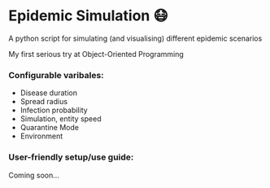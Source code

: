 # Epidemic Simulation 😷

A python script for simulating (and visualising) different epidemic scenarios

My first serious try at Object-Oriented Programming

### Configurable varibales:
- Disease duration
- Spread radius
- Infection probability
- Simulation, entity speed
- Quarantine Mode
- Environment

### User-friendly setup/use guide: 
Coming soon...
